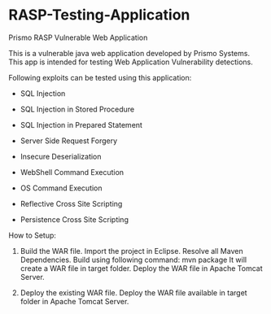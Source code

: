 # RASP-Testing-Application

Prismo RASP Vulnerable Web Application

This is a vulnerable java web application developed by Prismo Systems. This app is intended for testing Web Application Vulnerability detections. 

Following exploits can be tested using this application:

* SQL Injection

* SQL Injection in Stored Procedure

* SQL Injection in Prepared Statement

* Server Side Request Forgery

* Insecure Deserialization

* WebShell Command Execution

* OS Command Execution

* Reflective Cross Site Scripting

* Persistence Cross Site Scripting

How to Setup:
1. Build the WAR file.
	Import the project in Eclipse. Resolve all Maven Dependencies.
	Build using following command: mvn package
	It will create a WAR file in target folder.
	Deploy the WAR file in Apache Tomcat Server.

2. Deploy the existing WAR file.
            Deploy the WAR file available in target folder in Apache Tomcat Server.
